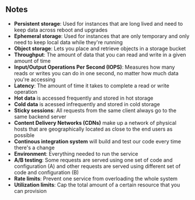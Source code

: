 ## Notes

* **Persistent storage**: Used for instances that are long lived and need to keep data across reboot and upgrades
* **Ephemeral storage**: Used for instances that are only temporary and only need to keep local data while they're running
* **Object storage**: Lets you place and retrieve objects in a storage bucket
* **Throughput**: The amount of data that you can read and write in a given amount of time
* **Input/Output Operations Per Second (IOPS)**: Measures how many reads or writes you can do in one second, no matter how much data you're accessing
* **Latency**: The amount of time it takes to complete a read or write operation
* **Hot data** is accessed frequently and stored in hot storage
* **Cold data** is acessed infrequently and stored in cold storage
* **Sticky sessions**: All requests from the same client always go to the same backend server
* **Content Delivery Networks (CDNs)** make up a network of physical hosts that are geographically located as close to the end users as possible
* **Continous integration system** will build and test our code every time there's a change
* **Environment**: Everything needed to run the service
* **A/B testing**: Some requests are served using one set of code and configuration (A) and other requests are served using different set of code and configuration (B)
* **Rate limits**: Prevent one service from overloading the whole system
* **Utilization limits**: Cap the total amount of a certain resource that you can provision